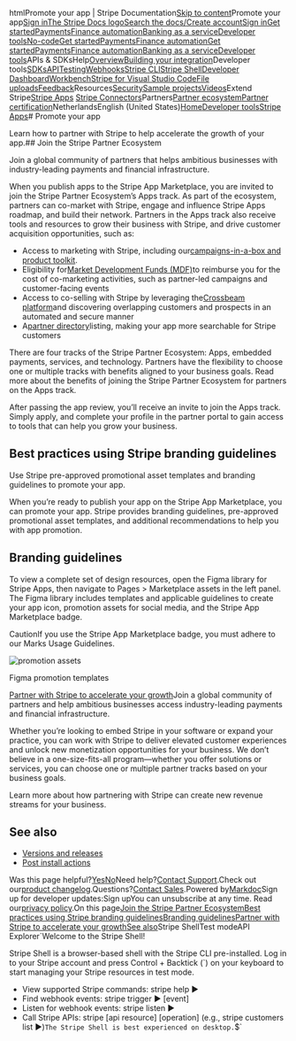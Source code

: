 htmlPromote your app | Stripe Documentation[Skip to content](#main-content)Promote your app[Sign in](https://dashboard.stripe.com/login?redirect=https%3A%2F%2Fdocs.stripe.com%2Fstripe-apps%2Fpromote-app)[The Stripe Docs logo](/)[Search the docs/](#)[Create account](https://dashboard.stripe.com/register)[Sign in](https://dashboard.stripe.com/login?redirect=https%3A%2F%2Fdocs.stripe.com%2Fstripe-apps%2Fpromote-app)[Get started](/get-started)[Payments](/payments)[Finance automation](/finance-automation)[Banking as a service](/financial-services)[Developer tools](/development)[No-code](/no-code)[Get started](/get-started)[Payments](/payments)[Finance automation](/finance-automation)[](#)[Get started](/get-started)[Payments](/payments)[Finance automation](/finance-automation)[Banking as a service](/financial-services)[Developer tools](/development)[](#)APIs & SDKsHelp[Overview](/docs/development)[Building your integration](#)Developer tools[SDKs](#)[API](#)[Testing](#)[Webhooks](#)[Stripe CLI](#)[Stripe Shell](#)[Developer Dashboard](#)[Workbench](#)[Stripe for Visual Studio Code](/docs/stripe-vscode)[File uploads](/docs/file-upload)[Feedback](/docs/dev-tools-csat)Resources[Security](#)[Sample projects](#)[Videos](#)Extend Stripe[Stripe Apps](#)
[Stripe Connectors](#)Partners[Partner ecosystem](/docs/partners)[Partner certification](/docs/partners/training-and-certification)NetherlandsEnglish (United States)[](#)[](#)[Home](/docs)[Developer tools](/docs/development)[Stripe Apps](/docs/stripe-apps)# Promote your app

Learn how to partner with Stripe to help accelerate the growth of your app.## Join the Stripe Partner Ecosystem

Join a global community of partners that helps ambitious businesses with industry-leading payments and financial infrastructure.

When you publish apps to the Stripe App Marketplace, you are invited to join the Stripe Partner Ecosystem’s Apps track. As part of the ecosystem, partners can co-market with Stripe, engage and influence Stripe Apps roadmap, and build their network. Partners in the Apps track also receive tools and resources to grow their business with Stripe, and drive customer acquisition opportunities, such as:

- Access to marketing with Stripe, including our[campaigns-in-a-box and product toolkit](/partners#marketing-content).
- Eligibility for[Market Development Funds (MDF)](/partners#market-development-funds)to reimburse you for the cost of co-marketing activities, such as partner-led campaigns and customer-facing events
- Access to co-selling with Stripe by leveraging the[Crossbeam platform](/partners#crossbeam-account-mapping)and discovering overlapping customers and prospects in an automated and secure manner
- A[partner directory](https://stripe.com/partners)listing, making your app more searchable for Stripe customers

There are four tracks of the Stripe Partner Ecosystem: Apps, embedded payments, services, and technology. Partners have the flexibility to choose one or multiple tracks with benefits aligned to your business goals. Read more about the benefits of joining the Stripe Partner Ecosystem for partners on the Apps track.

After passing the app review, you’ll receive an invite to join the Apps track. Simply apply, and complete your profile in the partner portal to gain access to tools that can help you grow your business.

## Best practices using Stripe branding guidelines

Use Stripe pre-approved promotional asset templates and branding guidelines to promote your app.

When you’re ready to publish your app on the Stripe App Marketplace, you can promote your app. Stripe provides branding guidelines, pre-approved promotional asset templates, and additional recommendations to help you with app promotion.

## Branding guidelines

To view a complete set of design resources, open the Figma library for Stripe Apps, then navigate to Pages > Marketplace assets in the left panel. The Figma library includes templates and applicable guidelines to create your app icon, promotion assets for social media, and the Stripe App Marketplace badge.

CautionIf you use the Stripe App Marketplace badge, you must adhere to our Marks Usage Guidelines.

![promotion assets](https://b.stripecdn.com/docs-statics-srv/assets/promotion_figma.f60e29c04318c736baeda7e4ef403b95.png)

Figma promotion templates

[Partner with Stripe to accelerate your growth](#promote-app)Join a global community of partners and help ambitious businesses access industry-leading payments and financial infrastructure.

Whether you’re looking to embed Stripe in your software or expand your practice, you can work with Stripe to deliver elevated customer experiences and unlock new monetization opportunities for your business. We don’t believe in a one-size-fits-all program—whether you offer solutions or services, you can choose one or multiple partner tracks based on your business goals.

Learn more about how partnering with Stripe can create new revenue streams for your business.

## See also

- [Versions and releases](/stripe-apps/versions-and-releases)
- [Post install actions](/stripe-apps/post-install-actions)

Was this page helpful?[Yes](#)[No](#)Need help?[Contact Support](https://support.stripe.com/).Check out our[product changelog](https://stripe.com/blog/changelog).Questions?[Contact Sales](https://stripe.com/contact/sales).Powered by[Markdoc](https://markdoc.dev)Sign up for developer updates:Sign upYou can unsubscribe at any time. Read our[privacy policy](https://stripe.com/privacy).On this page[Join the Stripe Partner Ecosystem](#join-the-stripe-partner-ecosystem)[Best practices using Stripe branding guidelines](#best-practices-using-stripe-branding-guidelines)[Branding guidelines](#branding-app)[Partner with Stripe to accelerate your growth](#promote-app)[See also](#see-also)Stripe ShellTest modeAPI Explorer[](https://stripe.com/docs/stripe-cli#install)`Welcome to the Stripe Shell!

Stripe Shell is a browser-based shell with the Stripe CLI pre-installed. Log in to your
Stripe account and press Control + Backtick (`) on your keyboard to start managing your Stripe
resources in test mode.

- View supported Stripe commands: stripe help ▶️
- Find webhook events: stripe trigger ▶️ [event]
- Listen for webhook events: stripe listen ▶
- Call Stripe APIs: stripe [api resource] [operation] (e.g., stripe customers list ▶️)`The Stripe Shell is best experienced on desktop.`$`